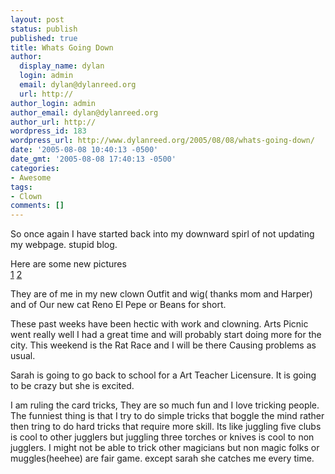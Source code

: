 ```yaml
---
layout: post
status: publish
published: true
title: Whats Going Down
author:
  display_name: dylan
  login: admin
  email: dylan@dylanreed.org
  url: http://
author_login: admin
author_email: dylan@dylanreed.org
author_url: http://
wordpress_id: 183
wordpress_url: http://www.dylanreed.org/2005/08/08/whats-going-down/
date: '2005-08-08 10:40:13 -0500'
date_gmt: '2005-08-08 17:40:13 -0500'
categories:
- Awesome
tags:
- Clown
comments: []
---
```

<p>So once again I have started back into my downward spirl of not updating my webpage. stupid blog.</p>
<p>Here are some new pictures<br />
<a href="http://dylanreed.org/media/album08/IMG_10051">1</a> <a href="http://dylanreed.org/media/album08/IMG_10061">2</a></p>
<p>They are of me in my new clown Outfit and wig( thanks mom and Harper) and of Our new cat Reno El Pepe or Beans for short. </p>
<p>These past weeks have been hectic with work and  clowning. Arts Picnic went really well I had a great time and will probably start doing more for the city. This weekend is the Rat Race and I will be there Causing problems as usual. </p>
<p>Sarah is going to go back to school for a Art Teacher Licensure. It is going to be crazy but she is excited.</p>
<p>I am ruling the card tricks, They are so much fun and I love tricking people. The funniest thing is that I try to do simple tricks that boggle the mind rather then tring to do hard tricks that require more skill. Its like juggling five clubs is cool to other jugglers but juggling three torches or knives is cool to non jugglers. I might not be able to trick other magicians but non magic folks or muggles(heehee) are fair game. except sarah she catches me every time.</p>
